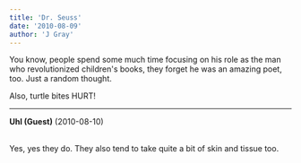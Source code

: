 ```yaml
---
title: 'Dr. Seuss'
date: '2010-08-09'
author: 'J Gray'
---
```


You know, people spend some much time focusing on his role as the man who revolutionized children's books, they forget he was an amazing poet, too. Just a random thought.

Also, turtle bites HURT!

---
**Uhl (Guest)** (2010-08-10)

<br> Yes, yes they do. They also tend to take quite a bit of skin and tissue too.<br>

